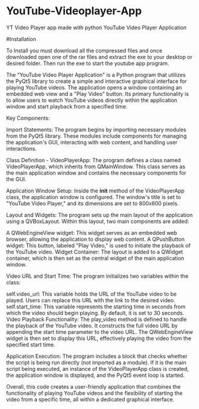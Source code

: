 # YouTube-Videoplayer-App
YT Video Player app made with python
YouTube Video Player Application

#Installation

To Install you must download all the compressed files and once downloaded open one of the rar files and extract the exe to your desktop or desired folder. Then run the exe to start the youtube app program.


The "YouTube Video Player Application" is a Python program that utilizes the PyQt5 library to create a simple and interactive graphical interface for playing YouTube videos. The application opens a window containing an embedded web view and a "Play Video" button. Its primary functionality is to allow users to watch YouTube videos directly within the application window and start playback from a specified time.

Key Components:

Import Statements: The program begins by importing necessary modules from the PyQt5 library. These modules include components for managing the application's GUI, interacting with web content, and handling user interactions.

Class Definition - VideoPlayerApp: The program defines a class named VideoPlayerApp, which inherits from QMainWindow. This class serves as the main application window and contains the necessary components for the GUI.

Application Window Setup: Inside the __init__ method of the VideoPlayerApp class, the application window is configured. The window's title is set to "YouTube Video Player," and its dimensions are set to 800x600 pixels.

Layout and Widgets: The program sets up the main layout of the application using a QVBoxLayout. Within this layout, two main components are added:

A QWebEngineView widget: This widget serves as an embedded web browser, allowing the application to display web content.
A QPushButton widget: This button, labeled "Play Video," is used to initiate the playback of the YouTube video.
Widget Container: The layout is added to a QWidget container, which is then set as the central widget of the main application window.

Video URL and Start Time: The program initializes two variables within the class:

self.video_url: This variable holds the URL of the YouTube video to be played. Users can replace this URL with the link to the desired video.
self.start_time: This variable represents the starting time in seconds from which the video should begin playing. By default, it is set to 30 seconds.
Video Playback Functionality: The play_video method is defined to handle the playback of the YouTube video. It constructs the full video URL by appending the start time parameter to the video URL. The QWebEngineView widget is then set to display this URL, effectively playing the video from the specified start time.

Application Execution: The program includes a block that checks whether the script is being run directly (not imported as a module). If it is the main script being executed, an instance of the VideoPlayerApp class is created, the application window is displayed, and the PyQt5 event loop is started.

Overall, this code creates a user-friendly application that combines the functionality of playing YouTube videos and the flexibility of starting the video from a specific time, all within a dedicated graphical interface.
